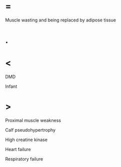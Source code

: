 # =

Muscle wasting and being replaced by adipose tissue

# .

# <

DMD

Infant

# >

Proximal muscle weakness

Calf pseudohypertrophy

High creatine kinase

Heart failure

Respiratory failure
